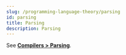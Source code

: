 ```yaml
---
slug: /programming-language-theory/parsing
id: parsing
title: Parsing
description: Parsing
---
```


See **[Compilers > Parsing](/compilers/parsing)**.
